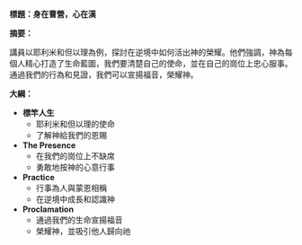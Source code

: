 **標題：身在曹營，心在漢**

**摘要：**

講員以耶利米和但以理為例，探討在逆境中如何活出神的榮耀。他們強調，神為每個人精心打造了生命藍圖，我們要清楚自己的使命，並在自己的崗位上忠心服事。通過我們的行為和見證，我們可以宣揚福音，榮耀神。

**大綱：**

* **標竿人生**
    * 耶利米和但以理的使命
    * 了解神給我們的恩賜
* **The Presence**
    * 在我們的崗位上不缺席
    * 勇敢地按神的心意行事
* **Practice**
    * 行事為人與蒙恩相稱
    * 在逆境中成長和認識神
* **Proclamation**
    * 通過我們的生命宣揚福音
    * 榮耀神，並吸引他人歸向祂